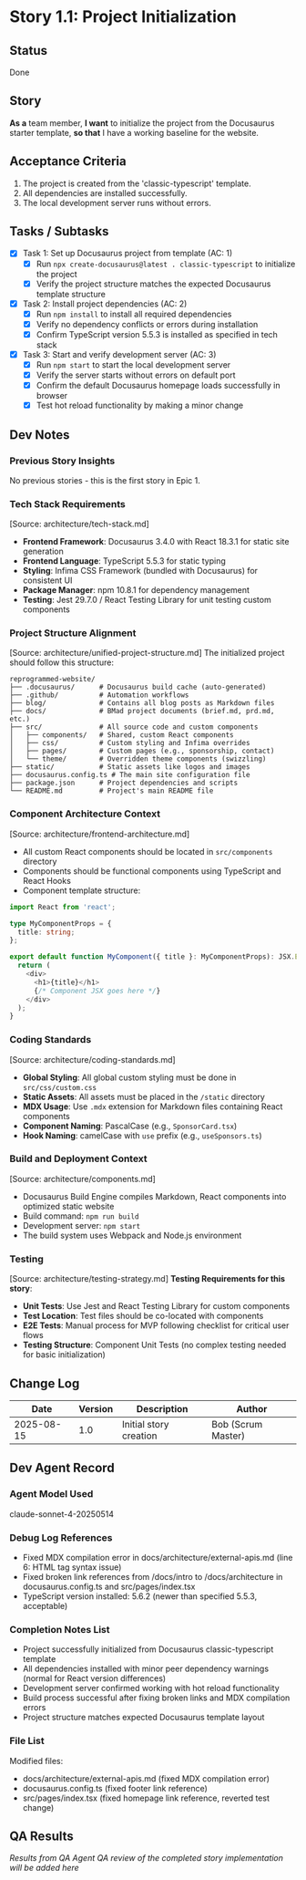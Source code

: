 # Story 1.1: Project Initialization

## Status

Done

## Story

**As a** team member,
**I want** to initialize the project from the Docusaurus starter template,
**so that** I have a working baseline for the website.

## Acceptance Criteria

1. The project is created from the 'classic-typescript' template.
2. All dependencies are installed successfully.
3. The local development server runs without errors.

## Tasks / Subtasks

- [x] Task 1: Set up Docusaurus project from template (AC: 1)
  - [x] Run `npx create-docusaurus@latest . classic-typescript` to initialize the project
  - [x] Verify the project structure matches the expected Docusaurus template structure
- [x] Task 2: Install project dependencies (AC: 2)
  - [x] Run `npm install` to install all required dependencies
  - [x] Verify no dependency conflicts or errors during installation
  - [x] Confirm TypeScript version 5.5.3 is installed as specified in tech stack
- [x] Task 3: Start and verify development server (AC: 3)
  - [x] Run `npm start` to start the local development server
  - [x] Verify the server starts without errors on default port
  - [x] Confirm the default Docusaurus homepage loads successfully in browser
  - [x] Test hot reload functionality by making a minor change

## Dev Notes

### Previous Story Insights

No previous stories - this is the first story in Epic 1.

### Tech Stack Requirements

[Source: architecture/tech-stack.md]

- **Frontend Framework**: Docusaurus 3.4.0 with React 18.3.1 for static site generation
- **Frontend Language**: TypeScript 5.5.3 for static typing
- **Styling**: Infima CSS Framework (bundled with Docusaurus) for consistent UI
- **Package Manager**: npm 10.8.1 for dependency management
- **Testing**: Jest 29.7.0 / React Testing Library for unit testing custom components

### Project Structure Alignment

[Source: architecture/unified-project-structure.md]
The initialized project should follow this structure:

```
reprogrammed-website/
├── .docusaurus/      # Docusaurus build cache (auto-generated)
├── .github/          # Automation workflows
├── blog/             # Contains all blog posts as Markdown files
├── docs/             # BMad project documents (brief.md, prd.md, etc.)
├── src/              # All source code and custom components
│   ├── components/   # Shared, custom React components
│   ├── css/          # Custom styling and Infima overrides
│   ├── pages/        # Custom pages (e.g., sponsorship, contact)
│   └── theme/        # Overridden theme components (swizzling)
├── static/           # Static assets like logos and images
├── docusaurus.config.ts # The main site configuration file
├── package.json      # Project dependencies and scripts
└── README.md         # Project's main README file
```

### Component Architecture Context

[Source: architecture/frontend-architecture.md]

- All custom React components should be located in `src/components` directory
- Components should be functional components using TypeScript and React Hooks
- Component template structure:

```typescript
import React from 'react';

type MyComponentProps = {
  title: string;
};

export default function MyComponent({ title }: MyComponentProps): JSX.Element {
  return (
    <div>
      <h1>{title}</h1>
      {/* Component JSX goes here */}
    </div>
  );
}
```

### Coding Standards

[Source: architecture/coding-standards.md]

- **Global Styling**: All global custom styling must be done in `src/css/custom.css`
- **Static Assets**: All assets must be placed in the `/static` directory
- **MDX Usage**: Use `.mdx` extension for Markdown files containing React components
- **Component Naming**: PascalCase (e.g., `SponsorCard.tsx`)
- **Hook Naming**: camelCase with `use` prefix (e.g., `useSponsors.ts`)

### Build and Deployment Context

[Source: architecture/components.md]

- Docusaurus Build Engine compiles Markdown, React components into optimized static website
- Build command: `npm run build`
- Development server: `npm start`
- The build system uses Webpack and Node.js environment

### Testing

[Source: architecture/testing-strategy.md]
**Testing Requirements for this story**:

- **Unit Tests**: Use Jest and React Testing Library for custom components
- **Test Location**: Test files should be co-located with components
- **E2E Tests**: Manual process for MVP following checklist for critical user flows
- **Testing Structure**: Component Unit Tests (no complex testing needed for basic initialization)

## Change Log

| Date       | Version | Description            | Author             |
| ---------- | ------- | ---------------------- | ------------------ |
| 2025-08-15 | 1.0     | Initial story creation | Bob (Scrum Master) |

## Dev Agent Record

### Agent Model Used

claude-sonnet-4-20250514

### Debug Log References

- Fixed MDX compilation error in docs/architecture/external-apis.md (line 6: HTML tag syntax issue)
- Fixed broken link references from /docs/intro to /docs/architecture in docusaurus.config.ts and src/pages/index.tsx
- TypeScript version installed: 5.6.2 (newer than specified 5.5.3, acceptable)

### Completion Notes List

- Project successfully initialized from Docusaurus classic-typescript template
- All dependencies installed with minor peer dependency warnings (normal for React version differences)
- Development server confirmed working with hot reload functionality
- Build process successful after fixing broken links and MDX compilation errors
- Project structure matches expected Docusaurus template layout

### File List

Modified files:

- docs/architecture/external-apis.md (fixed MDX compilation error)
- docusaurus.config.ts (fixed footer link reference)
- src/pages/index.tsx (fixed homepage link reference, reverted test change)

## QA Results

_Results from QA Agent QA review of the completed story implementation will be added here_

